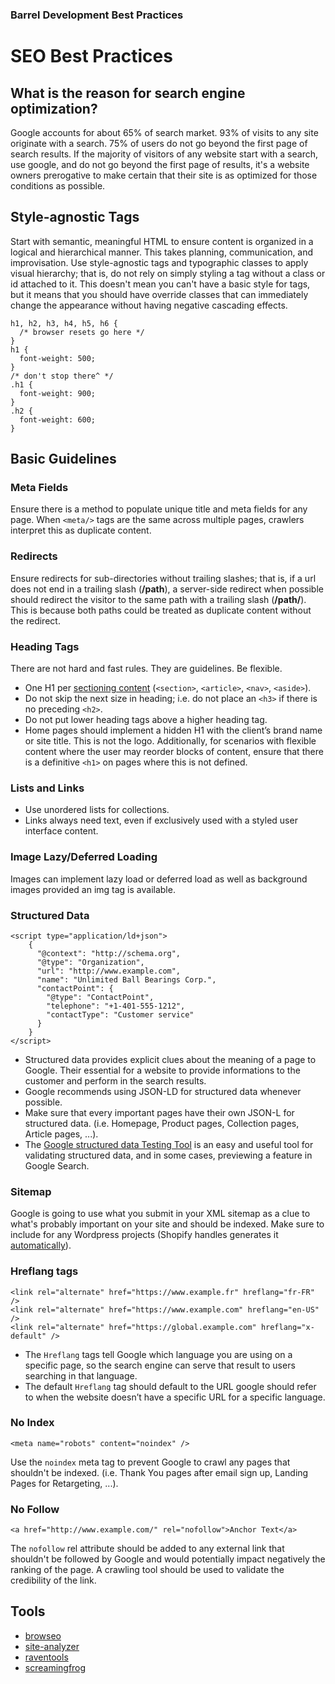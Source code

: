 ### Barrel Development Best Practices

# SEO Best Practices
## What is the reason for search engine optimization?
Google accounts for about 65% of search market. 93% of visits to any site originate with a search. 75% of users do not go beyond the first page of search results. If the majority of visitors of any website start with a search, use google, and do not go beyond the first page of results, it's a website owners prerogative to make certain that their site is as optimized for those conditions as possible.

## Style-agnostic Tags
Start with semantic, meaningful HTML to ensure content is organized in a logical and hierarchical manner. This takes planning, communication, and improvisation. Use style-agnostic tags and typographic classes to apply visual hierarchy; that is, do not rely on simply styling a tag without a class or id attached to it. This doesn't mean you can't have a basic style for tags, but it means that you should have override classes that can immediately change the appearance without having negative cascading effects.

```
h1, h2, h3, h4, h5, h6 {
  /* browser resets go here */
}
h1 {
  font-weight: 500;
}
/* don't stop there^ */
.h1 {
  font-weight: 900;
}
.h2 {
  font-weight: 600;
}
```

## Basic Guidelines
### Meta Fields
Ensure there is a method to populate unique title and meta fields for any page. When `<meta/>` tags are the same across multiple pages, crawlers interpret this as duplicate content.

### Redirects
Ensure redirects for sub-directories without trailing slashes; that is, if a url does not end in a trailing slash (**/path**), a server-side redirect when possible should redirect the visitor to the same path with a trailing slash (**/path/**). This is because both paths could be treated as duplicate content without the redirect.

### Heading Tags
There are not hard and fast rules. They are guidelines. Be flexible.

- One H1 per [sectioning content](https://www.w3.org/TR/2010/WD-html5-20101019/content-models.html#sectioning-content) (`<section>`, `<article>`, `<nav>`, `<aside>`).
- Do not skip the next size in heading; i.e. do not place an `<h3>` if there is no preceding `<h2>`.
- Do not put lower heading tags above a higher heading tag.
- Home pages should implement a hidden H1 with the client’s brand name or site title. This is not the logo. Additionally, for scenarios with flexible content where the user may reorder blocks of content, ensure that there is a definitive `<h1>` on pages where this is not defined.

### Lists and Links
- Use unordered lists for collections.
- Links always need text, even if exclusively used with a styled user interface content.

### Image Lazy/Deferred Loading
Images can implement lazy load or deferred load as well as background images provided an img tag is available.

### Structured Data
```
<script type="application/ld+json">
	{
	  "@context": "http://schema.org",
	  "@type": "Organization",
	  "url": "http://www.example.com",
	  "name": "Unlimited Ball Bearings Corp.",
	  "contactPoint": {
	    "@type": "ContactPoint",
	    "telephone": "+1-401-555-1212",
	    "contactType": "Customer service"
	  }
	}
</script>
```
- Structured data provides explicit clues about the meaning of a page to Google. Their essential for a website to provide informations to the customer and perform in the search results.
- Google recommends using JSON-LD for structured data whenever possible.
- Make sure that every important pages have their own JSON-L for structured data. (i.e. Homepage, Product pages, Collection pages, Article pages, ...).
- The [Google structured data Testing Tool](https://search.google.com/structured-data/testing-tool) is an easy and useful tool for validating structured data, and in some cases, previewing a feature in Google Search.

### Sitemap
Google is going to use what you submit in your XML sitemap as a clue to what's probably important on your site and should be indexed. Make sure to include for any Wordpress projects (Shopify handles generates it [automatically](https://help.shopify.com/en/manual/promoting-marketing/seo/find-site-map)).

### Hreflang tags
```
<link rel="alternate" href="https://www.example.fr" hreflang="fr-FR" />
<link rel="alternate" href="https://www.example.com" hreflang="en-US" />
<link rel="alternate" href="https://global.example.com" hreflang="x-default" />
```
- The `Hreflang` tags tell Google which language you are using on a specific page, so the search engine can serve that result to users searching in that language.
- The default `Hreflang` tag should default to the URL google should refer to when the website doesn’t have a specific URL for a specific language.

### No Index
```
<meta name="robots" content="noindex" />
```
Use the `noindex` meta tag to prevent Google to crawl any pages that shouldn't be indexed. (i.e. Thank You pages after email sign up, Landing Pages for Retargeting, ...).

### No Follow
```
<a href="http://www.example.com/" rel="nofollow">Anchor Text</a>
```
The `nofollow` rel attribute should be added to any external link that shouldn't be followed by Google and would potentially impact negatively the ranking of the page. A crawling tool should be used to validate the credibility of the link.

## Tools

- [browseo](http://www.browseo.net/)
- [site-analyzer](https://www.site-analyzer.com/)
- [raventools](https://raven-seo-tools.com/tools/m/login)
- [screamingfrog](https://www.screamingfrog.co.uk/seo-spider/)
